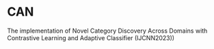 # CAN
The implementation of Novel Category Discovery Across Domains with Contrastive Learning and Adaptive Classifier (IJCNN2023))

